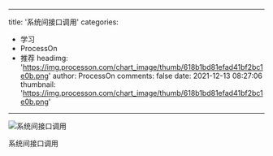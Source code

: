 
---
title: '系统间接口调用'
categories: 
 - 学习
 - ProcessOn
 - 推荐
headimg: 'https://img.processon.com/chart_image/thumb/618b1bd81efad41bf2bc1e0b.png'
author: ProcessOn
comments: false
date: 2021-12-13 08:27:06
thumbnail: 'https://img.processon.com/chart_image/thumb/618b1bd81efad41bf2bc1e0b.png'
---

<div>   
<img class="thumb" alt="系统间接口调用" src="https://img.processon.com/chart_image/thumb/618b1bd81efad41bf2bc1e0b.png" referrerpolicy="no-referrer">
<p>系统间接口调用</p>  
</div>
            